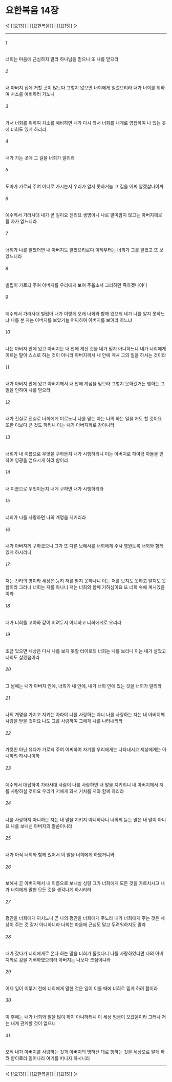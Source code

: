 # 요한복음 14장

◁ [[요13]] | [[요한복음]] | [[요15]] ▷
***

###### 1
너희는 마음에 근심하지 말라 하나님을 믿으니 또 나를 믿으라

###### 2
내 아버지 집에 거할 곳이 많도다 그렇지 않으면 너희에게 일렀으리라 내가 너희를 위하여 처소를 예비하러 가노니

###### 3
가서 너희를 위하여 처소를 예비하면 내가 다시 와서 너희를 내게로 영접하여 나 있는 곳에 너희도 있게 하리라

###### 4
내가 가는 곳에 그 길을 너희가 알리라

###### 5
도마가 가로되 주여 어디로 가시는지 우리가 알지 못하거늘 그 길을 어찌 알겠삽나이까

###### 6
예수께서 가라사대 내가 곧 길이요 진리요 생명이니 나로 말미암지 않고는 아버지께로 올 자가 없느니라

###### 7
너희가 나를 알았더면 내 아버지도 알았으리로다 이제부터는 너희가 그를 알았고 또 보았느니라

###### 8
빌립이 가로되 주여 아버지를 우리에게 보여 주옵소서 그리하면 족하겠나이다

###### 9
예수께서 가라사대 빌립아 내가 이렇게 오래 너희와 함께 있으되 네가 나를 알지 못하느냐 나를 본 자는 아버지를 보았거늘 어찌하여 아버지를 보이라 하느냐

###### 10
나는 아버지 안에 있고 아버지는 내 안에 계신 것을 네가 믿지 아니하느냐 내가 너희에게 이르는 말이 스스로 하는 것이 아니라 아버지께서 내 안에 계셔 그의 일을 하시는 것이라

###### 11
내가 아버지 안에 있고 아버지께서 내 안에 계심을 믿으라 그렇지 못하겠거든 행하는 그 일을 인하여 나를 믿으라

###### 12
내가 진실로 진실로 너희에게 이르노니 나를 믿는 자는 나의 하는 일을 저도 할 것이요 또한 이보다 큰 것도 하리니 이는 내가 아버지께로 감이니라

###### 13
너희가 내 이름으로 무엇을 구하든지 내가 시행하리니 이는 아버지로 하여금 아들을 인하여 영광을 얻으시게 하려 함이라

###### 14
내 이름으로 무엇이든지 내게 구하면 내가 시행하리라

###### 15
너희가 나를 사랑하면 나의 계명을 지키리라

###### 16
내가 아버지께 구하겠으니 그가 또 다른 보혜사를 너희에게 주사 영원토록 너희와 함께 있게 하시리니

###### 17
저는 진리의 영이라 세상은 능히 저를 받지 못하나니 이는 저를 보지도 못하고 알지도 못함이라 그러나 너희는 저를 아나니 저는 너희와 함께 거하심이요 또 너희 속에 계시겠음이라

###### 18
내가 너희를 고아와 같이 버려두지 아니하고 너희에게로 오리라

###### 19
조금 있으면 세상은 다시 나를 보지 못할 터이로되 너희는 나를 보리니 이는 내가 살았고 너희도 살겠음이라

###### 20
그 날에는 내가 아버지 안에, 너희가 내 안에, 내가 너희 안에 있는 것을 너희가 알리라

###### 21
나의 계명을 가지고 지키는 자라야 나를 사랑하는 자니 나를 사랑하는 자는 내 아버지께 사랑을 받을 것이요 나도 그를 사랑하여 그에게 나를 나타내리라

###### 22
가룟인 아닌 유다가 가로되 주여 어찌하여 자기를 우리에게는 나타내시고 세상에게는 아니하려 하시나이까

###### 23
예수께서 대답하여 가라사대 사람이 나를 사랑하면 내 말을 지키리니 내 아버지께서 저를 사랑하실 것이요 우리가 저에게 와서 거처를 저와 함께 하리라

###### 24
나를 사랑하지 아니하는 자는 내 말을 지키지 아니하나니 너희의 듣는 말은 내 말이 아니요 나를 보내신 아버지의 말씀이니라

###### 25
내가 아직 너희와 함께 있어서 이 말을 너희에게 하였거니와

###### 26
보혜사 곧 아버지께서 내 이름으로 보내실 성령 그가 너희에게 모든 것을 가르치시고 내가 너희에게 말한 모든 것을 생각나게 하시리라

###### 27
평안을 너희에게 끼치노니 곧 나의 평안을 너희에게 주노라 내가 너희에게 주는 것은 세상이 주는 것 같지 아니하니라 너희는 마음에 근심도 말고 두려워하지도 말라

###### 28
내가 갔다가 너희에게로 온다 하는 말을 너희가 들었나니 나를 사랑하였더면 나의 아버지께로 감을 기뻐하였으리라 아버지는 나보다 크심이니라

###### 29
이제 일이 이루기 전에 너희에게 말한 것은 일이 이룰 때에 너희로 믿게 하려 함이라

###### 30
이 후에는 내가 너희와 말을 많이 하지 아니하리니 이 세상 임금이 오겠음이라 그러나 저는 내게 관계할 것이 없으니

###### 31
오직 내가 아버지를 사랑하는 것과 아버지의 명하신 대로 행하는 것을 세상으로 알게 하려 함이로라 일어나라 여기를 떠나자 하시니라

***
◁ [[요13]] | [[요한복음]] | [[요15]] ▷